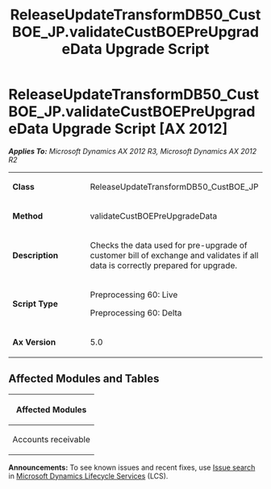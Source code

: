 ﻿---
title: ReleaseUpdateTransformDB50_CustBOE_JP.validateCustBOEPreUpgradeData Upgrade Script
TOCTitle: ReleaseUpdateTransformDB50_CustBOE_JP.validateCustBOEPreUpgradeData Upgrade Script
ms:assetid: 8e051f8e-fc27-992b-3845-f5f9e1bc3e83
ms:mtpsurl: https://msdn.microsoft.com/en-us/library/JJ736498(v=AX.60)
ms:contentKeyID: 49709686
ms.date: 05/18/2015
mtps_version: v=AX.60
---

# ReleaseUpdateTransformDB50\_CustBOE\_JP.validateCustBOEPreUpgradeData Upgrade Script [AX 2012]


_**Applies To:** Microsoft Dynamics AX 2012 R3, Microsoft Dynamics AX 2012 R2_

<table>
<colgroup>
<col style="width: 50%" />
<col style="width: 50%" />
</colgroup>
<tbody>
<tr class="odd">
<td><p><strong>Class</strong></p></td>
<td><p>ReleaseUpdateTransformDB50_CustBOE_JP</p></td>
</tr>
<tr class="even">
<td><p><strong>Method</strong></p></td>
<td><p>validateCustBOEPreUpgradeData</p></td>
</tr>
<tr class="odd">
<td><p><strong>Description</strong></p></td>
<td><p>Checks the data used for pre-upgrade of customer bill of exchange and validates if all data is correctly prepared for upgrade.</p></td>
</tr>
<tr class="even">
<td><p><strong>Script Type</strong></p></td>
<td><p>Preprocessing 60: Live</p>
<p>Preprocessing 60: Delta</p></td>
</tr>
<tr class="odd">
<td><p><strong>Ax Version</strong></p></td>
<td><p>5.0</p></td>
</tr>
</tbody>
</table>


## Affected Modules and Tables

<table>
<colgroup>
<col style="width: 100%" />
</colgroup>
<thead>
<tr class="header">
<th><p>Affected Modules</p></th>
</tr>
</thead>
<tbody>
<tr class="odd">
<td><p>Accounts receivable</p></td>
</tr>
</tbody>
</table>

  
**Announcements:** To see known issues and recent fixes, use [Issue search](http://go.microsoft.com/fwlink/?linkid=389258) in [Microsoft Dynamics Lifecycle Services](http://go.microsoft.com/fwlink/?linkid=306505) (LCS).

